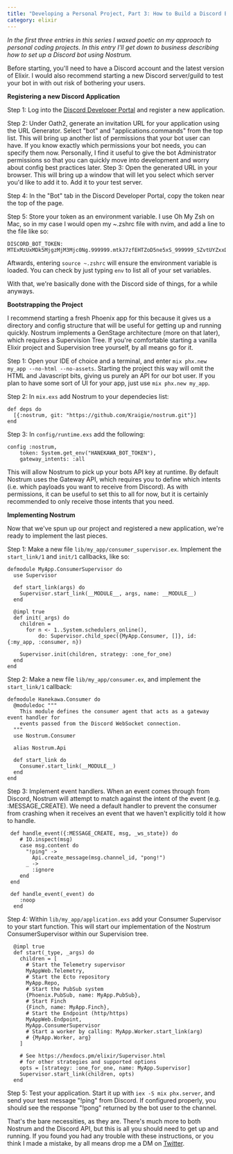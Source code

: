 ```yaml
---
title: "Developing a Personal Project, Part 3: How to Build a Discord Bot Using Nostrum"
category: elixir
---
```


*In the first three entries in this series I waxed poetic on my approach to personal coding projects. In this entry I'll get down to business describing how to set up a Discord bot using Nostrum.*

Before starting, you'll need to have a Discord account and the latest version of Elixir. I would also recommend starting a new Discord server/guild to test your bot in with out risk of bothering your users.

**Registering a new Discord Application**

Step 1: Log into the [Discord Developer Portal](https://discord.com/developers/) and register a new application.

Step 2: Under Oath2, generate an invitation URL for your application using the URL Generator. Select "bot" and "applications.commands" from the top list. This will bring up another list of permissions that your bot user can have. If you know exactly which permissions your bot needs, you can specify them now. Personally, I find it useful to give the bot Administrator permissions so that you can quickly move into development and worry about config best practices later.
Step 3: Open the generated URL in your browser. This will bring up a window that will let you select which server you'd like to add it to. Add it to your test server.

Step 4: In the "Bot" tab in the Discord Developer Portal, copy the token near the top of the page.

Step 5: Store your token as an environment variable. I use Oh My Zsh on Mac, so in my case I would open my ~.zshrc file with nvim, and add a line to the file like so:
```
DISCORD_BOT_TOKEN: MTExMzUxMDk5MjgzMjM3Mjc0Ng.999999.mtkJ7zfEHTZoD5ne5xS_999999_SZvtUYZxxDg
```

Aftwards, entering `source ~.zshrc` will ensure the environment variable is loaded. You can check by just typing `env` to list all of your set variables.

With that, we're basically done with the Discord side of things, for a while anyways.

**Bootstrapping the Project**

I recommend starting a fresh Phoenix app for this because it gives us a directory and config structure that will be useful for getting up and running quickly. Nostrum implements a GenStage architecture (more on that later), which requires a Supervision Tree. If you're comfortable starting a vanilla Elixir project and Supervision tree yourself, by all means go for it.

Step 1: Open your IDE of choice and a terminal, and enter `mix phx.new my_app --no-html --no-assets`. Starting the project this way will omit the HTML and Javascript bits, giving us purely an API for our bot user. If you plan to have some sort of UI for your app, just use `mix phx.new my_app`.

Step 2: In `mix.exs` add Nostrum to your dependecies list:
```
def deps do
  [{:nostrum, git: "https://github.com/Kraigie/nostrum.git"}]
end
```
Step 3: In `config/runtime.exs` add the following:
```
config :nostrum,
    token: System.get_env("HANEKAWA_BOT_TOKEN"),
    gateway_intents: :all
```
This will allow Nostrum to pick up your bots API key at runtime. By default Nostrum uses the Gateway API, which requires you to define which intents (i.e. which payloads you want to receive from Discord). As with permissions, it can be useful to set this to all for now, but it is certainly recommended to only receive those intents that you need.

**Implementing Nostrum**

Now that we've spun up our project and registered a new application, we're ready to implement the last pieces.
 
Step 1: Make a new file `lib/my_app/consumer_supervisor.ex`. Implement the `start_link/1` and `init/1` callbacks, like so:

```
defmodule MyApp.ConsumerSupervisor do
  use Supervisor

  def start_link(args) do
    Supervisor.start_link(__MODULE__, args, name: __MODULE__)
  end

  @impl true
  def init(_args) do
    children =
      for n <- 1..System.schedulers_online(),
          do: Supervisor.child_spec({MyApp.Consumer, []}, id: {:my_app, :consumer, n})

    Supervisor.init(children, strategy: :one_for_one)
  end
end
```

Step 2: Make a new file `lib/my_app/consumer.ex`, and implement the `start_link/1` callback:
```
defmodule Hanekawa.Consumer do
  @moduledoc """
    This module defines the consumer agent that acts as a gateway event handler for
    events passed from the Discord WebSocket connection.
  """
  use Nostrum.Consumer

  alias Nostrum.Api

  def start_link do
    Consumer.start_link(__MODULE__)
  end
end
```

Step 3: Implement event handlers. When an event comes through from Discord, Nostrum will attempt to match against the intent of the event (e.g. :MESSAGE_CREATE). We need a default handler to prevent the consumer from crashing when it receives an event that we haven't explicitly told it how to handle.

```
 def handle_event({:MESSAGE_CREATE, msg, _ws_state}) do
    # IO.inspect(msg)
    case msg.content do
      "!ping" ->
        Api.create_message(msg.channel_id, "pong!")
      _ ->
      	:ignore
    end
 end

 def handle_event(_event) do
    :noop
  end
```

Step 4: Within `lib/my_app/application.exs` add your Consumer Supervisor to your start function. This will start our implementation of the Nostrum ConsumerSupervisor within our Supervision tree.

```
  @impl true
  def start(_type, _args) do
    children = [
      # Start the Telemetry supervisor
      MyAppWeb.Telemetry,
      # Start the Ecto repository
      MyApp.Repo,
      # Start the PubSub system
      {Phoenix.PubSub, name: MyApp.PubSub},
      # Start Finch
      {Finch, name: MyApp.Finch},
      # Start the Endpoint (http/https)
      MyAppWeb.Endpoint,
      MyApp.ConsumerSupervisor
      # Start a worker by calling: MyApp.Worker.start_link(arg)
      # {MyApp.Worker, arg}
    ]

    # See https://hexdocs.pm/elixir/Supervisor.html
    # for other strategies and supported options
    opts = [strategy: :one_for_one, name: MyApp.Supervisor]
    Supervisor.start_link(children, opts)
  end
  ```

Step 5: Test your application. Start it up with `iex -S mix phx.server`, and send your test message "!ping" from Discord. If configured properly, you should see the response "!pong" returned by the bot user to the channel.


That's the bare necessities, as they are. There's much more to both Nostrum and the Discord API, but this is all you should need to get up and running. If you found you had any trouble with these instructions, or you think I made a mistake, by all means drop me a DM on [Twitter](https://twitter.com/StefanSahagian).